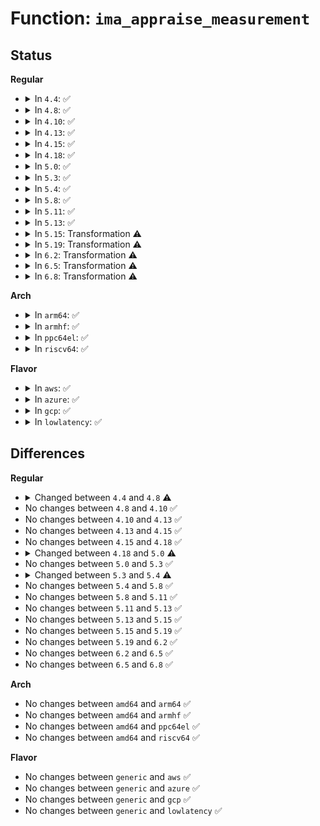 # Function: <code>ima_appraise_measurement</code>

## Status
<b>Regular</b>
<ul>
<li>
<details>
<summary>In <code>4.4</code>: ✅</summary>

```c
int ima_appraise_measurement(int func, struct integrity_iint_cache *iint, struct file *file, const unsigned char *filename, struct evm_ima_xattr_data *xattr_value, int xattr_len, int opened);
```

**Collision:** Unique Global

**Inline:** No

**Transformation:** False

**Instances:**

```
In security/integrity/ima/ima_appraise.c (ffffffff8139a4f0)
Location: security/integrity/ima/ima_appraise.c:185
Inline: False
Direct callers:
  - security/integrity/ima/ima_main.c:process_measurement
```
**Symbols:**

```
ffffffff8139a4f0-ffffffff8139a8b4: ima_appraise_measurement (STB_GLOBAL)
```
</details>
</li>
<li>
<details>
<summary>In <code>4.8</code>: ✅</summary>

```c
int ima_appraise_measurement(enum ima_hooks func, struct integrity_iint_cache *iint, struct file *file, const unsigned char *filename, struct evm_ima_xattr_data *xattr_value, int xattr_len, int opened);
```

**Collision:** Unique Global

**Inline:** No

**Transformation:** False

**Instances:**

```
In security/integrity/ima/ima_appraise.c (ffffffff813d7330)
Location: security/integrity/ima/ima_appraise.c:188
Inline: False
Direct callers:
  - security/integrity/ima/ima_main.c:process_measurement
```
**Symbols:**

```
ffffffff813d7330-ffffffff813d76f8: ima_appraise_measurement (STB_GLOBAL)
```
</details>
</li>
<li>
<details>
<summary>In <code>4.10</code>: ✅</summary>

```c
int ima_appraise_measurement(enum ima_hooks func, struct integrity_iint_cache *iint, struct file *file, const unsigned char *filename, struct evm_ima_xattr_data *xattr_value, int xattr_len, int opened);
```

**Collision:** Unique Global

**Inline:** No

**Transformation:** False

**Instances:**

```
In security/integrity/ima/ima_appraise.c (ffffffff813eefc0)
Location: security/integrity/ima/ima_appraise.c:188
Inline: False
Direct callers:
  - security/integrity/ima/ima_main.c:process_measurement
```
**Symbols:**

```
ffffffff813eefc0-ffffffff813ef395: ima_appraise_measurement (STB_GLOBAL)
```
</details>
</li>
<li>
<details>
<summary>In <code>4.13</code>: ✅</summary>

```c
int ima_appraise_measurement(enum ima_hooks func, struct integrity_iint_cache *iint, struct file *file, const unsigned char *filename, struct evm_ima_xattr_data *xattr_value, int xattr_len, int opened);
```

**Collision:** Unique Global

**Inline:** No

**Transformation:** False

**Instances:**

```
In security/integrity/ima/ima_appraise.c (ffffffff813fb520)
Location: security/integrity/ima/ima_appraise.c:200
Inline: False
Direct callers:
  - security/integrity/ima/ima_main.c:process_measurement
```
**Symbols:**

```
ffffffff813fb520-ffffffff813fb969: ima_appraise_measurement (STB_GLOBAL)
```
</details>
</li>
<li>
<details>
<summary>In <code>4.15</code>: ✅</summary>

```c
int ima_appraise_measurement(enum ima_hooks func, struct integrity_iint_cache *iint, struct file *file, const unsigned char *filename, struct evm_ima_xattr_data *xattr_value, int xattr_len, int opened);
```

**Collision:** Unique Global

**Inline:** No

**Transformation:** False

**Instances:**

```
In security/integrity/ima/ima_appraise.c (ffffffff814239c0)
Location: security/integrity/ima/ima_appraise.c:200
Inline: False
Direct callers:
  - security/integrity/ima/ima_main.c:process_measurement
```
**Symbols:**

```
ffffffff814239c0-ffffffff81423e36: ima_appraise_measurement (STB_GLOBAL)
```
</details>
</li>
<li>
<details>
<summary>In <code>4.18</code>: ✅</summary>

```c
int ima_appraise_measurement(enum ima_hooks func, struct integrity_iint_cache *iint, struct file *file, const unsigned char *filename, struct evm_ima_xattr_data *xattr_value, int xattr_len, int opened);
```

**Collision:** Unique Global

**Inline:** No

**Transformation:** False

**Instances:**

```
In security/integrity/ima/ima_appraise.c (ffffffff81456060)
Location: security/integrity/ima/ima_appraise.c:211
Inline: False
Direct callers:
  - security/integrity/ima/ima_main.c:process_measurement
```
**Symbols:**

```
ffffffff81456060-ffffffff81456559: ima_appraise_measurement (STB_GLOBAL)
```
</details>
</li>
<li>
<details>
<summary>In <code>5.0</code>: ✅</summary>

```c
int ima_appraise_measurement(enum ima_hooks func, struct integrity_iint_cache *iint, struct file *file, const unsigned char *filename, struct evm_ima_xattr_data *xattr_value, int xattr_len);
```

**Collision:** Unique Global

**Inline:** No

**Transformation:** False

**Instances:**

```
In security/integrity/ima/ima_appraise.c (ffffffff81473470)
Location: security/integrity/ima/ima_appraise.c:211
Inline: False
Direct callers:
  - security/integrity/ima/ima_main.c:process_measurement
```
**Symbols:**

```
ffffffff81473470-ffffffff814739db: ima_appraise_measurement (STB_GLOBAL)
```
</details>
</li>
<li>
<details>
<summary>In <code>5.3</code>: ✅</summary>

```c
int ima_appraise_measurement(enum ima_hooks func, struct integrity_iint_cache *iint, struct file *file, const unsigned char *filename, struct evm_ima_xattr_data *xattr_value, int xattr_len);
```

**Collision:** Unique Global

**Inline:** No

**Transformation:** False

**Instances:**

```
In security/integrity/ima/ima_appraise.c (ffffffff814a1170)
Location: security/integrity/ima/ima_appraise.c:210
Inline: False
Direct callers:
  - security/integrity/ima/ima_main.c:process_measurement
```
**Symbols:**

```
ffffffff814a1170-ffffffff814a16db: ima_appraise_measurement (STB_GLOBAL)
```
</details>
</li>
<li>
<details>
<summary>In <code>5.4</code>: ✅</summary>

```c
int ima_appraise_measurement(enum ima_hooks func, struct integrity_iint_cache *iint, struct file *file, const unsigned char *filename, struct evm_ima_xattr_data *xattr_value, int xattr_len, const struct modsig *modsig);
```

**Collision:** Unique Global

**Inline:** No

**Transformation:** False

**Instances:**

```
In security/integrity/ima/ima_appraise.c (ffffffff814bb9f0)
Location: security/integrity/ima/ima_appraise.c:347
Inline: False
Direct callers:
  - security/integrity/ima/ima_main.c:process_measurement
```
**Symbols:**

```
ffffffff814bb9f0-ffffffff814bc166: ima_appraise_measurement (STB_GLOBAL)
```
</details>
</li>
<li>
<details>
<summary>In <code>5.8</code>: ✅</summary>

```c
int ima_appraise_measurement(enum ima_hooks func, struct integrity_iint_cache *iint, struct file *file, const unsigned char *filename, struct evm_ima_xattr_data *xattr_value, int xattr_len, const struct modsig *modsig);
```

**Collision:** Unique Global

**Inline:** No

**Transformation:** False

**Instances:**

```
In security/integrity/ima/ima_appraise.c (ffffffff8151c020)
Location: security/integrity/ima/ima_appraise.c:353
Inline: False
Direct callers:
  - security/integrity/ima/ima_main.c:process_measurement
```
**Symbols:**

```
ffffffff8151c020-ffffffff8151c5ed: ima_appraise_measurement (STB_GLOBAL)
```
</details>
</li>
<li>
<details>
<summary>In <code>5.11</code>: ✅</summary>

```c
int ima_appraise_measurement(enum ima_hooks func, struct integrity_iint_cache *iint, struct file *file, const unsigned char *filename, struct evm_ima_xattr_data *xattr_value, int xattr_len, const struct modsig *modsig);
```

**Collision:** Unique Global

**Inline:** No

**Transformation:** False

**Instances:**

```
In security/integrity/ima/ima_appraise.c (ffffffff81538e90)
Location: security/integrity/ima/ima_appraise.c:369
Inline: False
Direct callers:
  - security/integrity/ima/ima_main.c:process_measurement
```
**Symbols:**

```
ffffffff81538e90-ffffffff8153945d: ima_appraise_measurement (STB_GLOBAL)
```
</details>
</li>
<li>
<details>
<summary>In <code>5.13</code>: ✅</summary>

```c
int ima_appraise_measurement(enum ima_hooks func, struct integrity_iint_cache *iint, struct file *file, const unsigned char *filename, struct evm_ima_xattr_data *xattr_value, int xattr_len, const struct modsig *modsig);
```

**Collision:** Unique Global

**Inline:** No

**Transformation:** False

**Instances:**

```
In security/integrity/ima/ima_appraise.c (ffffffff815415b0)
Location: security/integrity/ima/ima_appraise.c:371
Inline: False
Direct callers:
  - security/integrity/ima/ima_main.c:process_measurement
```
**Symbols:**

```
ffffffff815415b0-ffffffff81541b5a: ima_appraise_measurement (STB_GLOBAL)
```
</details>
</li>
<li>
<details>
<summary>In <code>5.15</code>: Transformation ⚠️</summary>

```c
int ima_appraise_measurement(enum ima_hooks func, struct integrity_iint_cache *iint, struct file *file, const unsigned char *filename, struct evm_ima_xattr_data *xattr_value, int xattr_len, const struct modsig *modsig);
```

**Collision:** Unique Global

**Inline:** No

**Transformation:** True

**Instances:**

```
In security/integrity/ima/ima_appraise.c (0)
Location: security/integrity/ima/ima_appraise.c:376
Inline: False
Direct callers:
  - security/integrity/ima/ima_main.c:process_measurement
```
**Symbols:**

```
ffffffff81cd73f4-ffffffff81cd7421: ima_appraise_measurement.cold (STB_LOCAL)
ffffffff815a1340-ffffffff815a1918: ima_appraise_measurement (STB_GLOBAL)
```
</details>
</li>
<li>
<details>
<summary>In <code>5.19</code>: Transformation ⚠️</summary>

```c
int ima_appraise_measurement(enum ima_hooks func, struct integrity_iint_cache *iint, struct file *file, const unsigned char *filename, struct evm_ima_xattr_data *xattr_value, int xattr_len, const struct modsig *modsig);
```

**Collision:** Unique Global

**Inline:** No

**Transformation:** True

**Instances:**

```
In security/integrity/ima/ima_appraise.c (0)
Location: security/integrity/ima/ima_appraise.c:476
Inline: False
Direct callers:
  - security/integrity/ima/ima_main.c:process_measurement
```
**Symbols:**

```
ffffffff81e8a623-ffffffff81e8a656: ima_appraise_measurement.cold (STB_LOCAL)
ffffffff81647660-ffffffff81647cd2: ima_appraise_measurement (STB_GLOBAL)
```
</details>
</li>
<li>
<details>
<summary>In <code>6.2</code>: Transformation ⚠️</summary>

```c
int ima_appraise_measurement(enum ima_hooks func, struct integrity_iint_cache *iint, struct file *file, const unsigned char *filename, struct evm_ima_xattr_data *xattr_value, int xattr_len, const struct modsig *modsig);
```

**Collision:** Unique Global

**Inline:** No

**Transformation:** True

**Instances:**

```
In security/integrity/ima/ima_appraise.c (0)
Location: security/integrity/ima/ima_appraise.c:476
Inline: False
Direct callers:
  - security/integrity/ima/ima_main.c:process_measurement
```
**Symbols:**

```
ffffffff82075530-ffffffff82075563: ima_appraise_measurement.cold (STB_LOCAL)
ffffffff816ffe90-ffffffff81700502: ima_appraise_measurement (STB_GLOBAL)
```
</details>
</li>
<li>
<details>
<summary>In <code>6.5</code>: Transformation ⚠️</summary>

```c
int ima_appraise_measurement(enum ima_hooks func, struct integrity_iint_cache *iint, struct file *file, const unsigned char *filename, struct evm_ima_xattr_data *xattr_value, int xattr_len, const struct modsig *modsig);
```

**Collision:** Unique Global

**Inline:** No

**Transformation:** True

**Instances:**

```
In security/integrity/ima/ima_appraise.c (0)
Location: security/integrity/ima/ima_appraise.c:479
Inline: False
Direct callers:
  - security/integrity/ima/ima_main.c:process_measurement
```
**Symbols:**

```
ffffffff820f5098-ffffffff820f50cb: ima_appraise_measurement.cold (STB_LOCAL)
ffffffff81739f10-ffffffff8173a597: ima_appraise_measurement (STB_GLOBAL)
```
</details>
</li>
<li>
<details>
<summary>In <code>6.8</code>: Transformation ⚠️</summary>

```c
int ima_appraise_measurement(enum ima_hooks func, struct integrity_iint_cache *iint, struct file *file, const unsigned char *filename, struct evm_ima_xattr_data *xattr_value, int xattr_len, const struct modsig *modsig);
```

**Collision:** Unique Global

**Inline:** No

**Transformation:** True

**Instances:**

```
In security/integrity/ima/ima_appraise.c (0)
Location: security/integrity/ima/ima_appraise.c:480
Inline: False
Direct callers:
  - security/integrity/ima/ima_main.c:process_measurement
```
**Symbols:**

```
ffffffff821d2226-ffffffff821d2259: ima_appraise_measurement.cold (STB_LOCAL)
ffffffff8177aa50-ffffffff8177b0d7: ima_appraise_measurement (STB_GLOBAL)
```
</details>
</li>
</ul>
<b>Arch</b>
<ul>
<li>
<details>
<summary>In <code>arm64</code>: ✅</summary>

```c
int ima_appraise_measurement(enum ima_hooks func, struct integrity_iint_cache *iint, struct file *file, const unsigned char *filename, struct evm_ima_xattr_data *xattr_value, int xattr_len, const struct modsig *modsig);
```

**Collision:** Unique Global

**Inline:** No

**Transformation:** False

**Instances:**

```
In security/integrity/ima/ima_appraise.c (ffff8000105b42f0)
Location: security/integrity/ima/ima_appraise.c:347
Inline: False
Direct callers:
  - security/integrity/ima/ima_main.c:process_measurement
```
**Symbols:**

```
ffff8000105b42f0-ffff8000105b4a1c: ima_appraise_measurement (STB_GLOBAL)
```
</details>
</li>
<li>
<details>
<summary>In <code>armhf</code>: ✅</summary>

```c
int ima_appraise_measurement(enum ima_hooks func, struct integrity_iint_cache *iint, struct file *file, const unsigned char *filename, struct evm_ima_xattr_data *xattr_value, int xattr_len, const struct modsig *modsig);
```

**Collision:** Unique Global

**Inline:** No

**Transformation:** False

**Instances:**

```
In security/integrity/ima/ima_appraise.c (c07635e8)
Location: security/integrity/ima/ima_appraise.c:347
Inline: False
Direct callers:
  - security/integrity/ima/ima_main.c:process_measurement
```
**Symbols:**

```
c07635e8-c0763dd8: ima_appraise_measurement (STB_GLOBAL)
```
</details>
</li>
<li>
<details>
<summary>In <code>ppc64el</code>: ✅</summary>

```c
int ima_appraise_measurement(enum ima_hooks func, struct integrity_iint_cache *iint, struct file *file, const unsigned char *filename, struct evm_ima_xattr_data *xattr_value, int xattr_len, const struct modsig *modsig);
```

**Collision:** Unique Global

**Inline:** No

**Transformation:** False

**Instances:**

```
In security/integrity/ima/ima_appraise.c (c000000000736c50)
Location: security/integrity/ima/ima_appraise.c:347
Inline: False
Direct callers:
  - security/integrity/ima/ima_main.c:process_measurement
```
**Symbols:**

```
c000000000736c50-c0000000007376c0: ima_appraise_measurement (STB_GLOBAL)
```
</details>
</li>
<li>
<details>
<summary>In <code>riscv64</code>: ✅</summary>

```c
int ima_appraise_measurement(enum ima_hooks func, struct integrity_iint_cache *iint, struct file *file, const unsigned char *filename, struct evm_ima_xattr_data *xattr_value, int xattr_len, const struct modsig *modsig);
```

**Collision:** Unique Global

**Inline:** No

**Transformation:** False

**Instances:**

```
In security/integrity/ima/ima_appraise.c (ffffffe0003fb5e6)
Location: security/integrity/ima/ima_appraise.c:347
Inline: False
Direct callers:
  - security/integrity/ima/ima_main.c:process_measurement
```
**Symbols:**

```
ffffffe0003fb5e6-ffffffe0003fbbca: ima_appraise_measurement (STB_GLOBAL)
```
</details>
</li>
</ul>
<b>Flavor</b>
<ul>
<li>
<details>
<summary>In <code>aws</code>: ✅</summary>

```c
int ima_appraise_measurement(enum ima_hooks func, struct integrity_iint_cache *iint, struct file *file, const unsigned char *filename, struct evm_ima_xattr_data *xattr_value, int xattr_len, const struct modsig *modsig);
```

**Collision:** Unique Global

**Inline:** No

**Transformation:** False

**Instances:**

```
In security/integrity/ima/ima_appraise.c (ffffffff814b3fd0)
Location: security/integrity/ima/ima_appraise.c:347
Inline: False
Direct callers:
  - security/integrity/ima/ima_main.c:process_measurement
```
**Symbols:**

```
ffffffff814b3fd0-ffffffff814b4746: ima_appraise_measurement (STB_GLOBAL)
```
</details>
</li>
<li>
<details>
<summary>In <code>azure</code>: ✅</summary>

```c
int ima_appraise_measurement(enum ima_hooks func, struct integrity_iint_cache *iint, struct file *file, const unsigned char *filename, struct evm_ima_xattr_data *xattr_value, int xattr_len, const struct modsig *modsig);
```

**Collision:** Unique Global

**Inline:** No

**Transformation:** False

**Instances:**

```
In security/integrity/ima/ima_appraise.c (ffffffff814a49f0)
Location: security/integrity/ima/ima_appraise.c:347
Inline: False
Direct callers:
  - security/integrity/ima/ima_main.c:process_measurement
```
**Symbols:**

```
ffffffff814a49f0-ffffffff814a5166: ima_appraise_measurement (STB_GLOBAL)
```
</details>
</li>
<li>
<details>
<summary>In <code>gcp</code>: ✅</summary>

```c
int ima_appraise_measurement(enum ima_hooks func, struct integrity_iint_cache *iint, struct file *file, const unsigned char *filename, struct evm_ima_xattr_data *xattr_value, int xattr_len, const struct modsig *modsig);
```

**Collision:** Unique Global

**Inline:** No

**Transformation:** False

**Instances:**

```
In security/integrity/ima/ima_appraise.c (ffffffff814b0060)
Location: security/integrity/ima/ima_appraise.c:347
Inline: False
Direct callers:
  - security/integrity/ima/ima_main.c:process_measurement
```
**Symbols:**

```
ffffffff814b0060-ffffffff814b07d6: ima_appraise_measurement (STB_GLOBAL)
```
</details>
</li>
<li>
<details>
<summary>In <code>lowlatency</code>: ✅</summary>

```c
int ima_appraise_measurement(enum ima_hooks func, struct integrity_iint_cache *iint, struct file *file, const unsigned char *filename, struct evm_ima_xattr_data *xattr_value, int xattr_len, const struct modsig *modsig);
```

**Collision:** Unique Global

**Inline:** No

**Transformation:** False

**Instances:**

```
In security/integrity/ima/ima_appraise.c (ffffffff814c8ae0)
Location: security/integrity/ima/ima_appraise.c:347
Inline: False
Direct callers:
  - security/integrity/ima/ima_main.c:process_measurement
```
**Symbols:**

```
ffffffff814c8ae0-ffffffff814c9256: ima_appraise_measurement (STB_GLOBAL)
```
</details>
</li>
</ul>

## Differences
<b>Regular</b>
<ul>
<li>
<details>
<summary>Changed between <code>4.4</code> and <code>4.8</code> ⚠️</summary>
<ul>
<li>
<b>Param type changed. </b>
<code>int func</code> ➡️ <code>enum ima_hooks func</code>
</li>
</ul>
</details>
</li>
<li>
No changes between <code>4.8</code> and <code>4.10</code> ✅
</li>
<li>
No changes between <code>4.10</code> and <code>4.13</code> ✅
</li>
<li>
No changes between <code>4.13</code> and <code>4.15</code> ✅
</li>
<li>
No changes between <code>4.15</code> and <code>4.18</code> ✅
</li>
<li>
<details>
<summary>Changed between <code>4.18</code> and <code>5.0</code> ⚠️</summary>
<ul>
<li>
<b>Param removed. </b>
<code>int opened</code>
</li>
</ul>
</details>
</li>
<li>
No changes between <code>5.0</code> and <code>5.3</code> ✅
</li>
<li>
<details>
<summary>Changed between <code>5.3</code> and <code>5.4</code> ⚠️</summary>
<ul>
<li>
<b>Param added. </b>
<code>const struct modsig *modsig</code>
</li>
</ul>
</details>
</li>
<li>
No changes between <code>5.4</code> and <code>5.8</code> ✅
</li>
<li>
No changes between <code>5.8</code> and <code>5.11</code> ✅
</li>
<li>
No changes between <code>5.11</code> and <code>5.13</code> ✅
</li>
<li>
No changes between <code>5.13</code> and <code>5.15</code> ✅
</li>
<li>
No changes between <code>5.15</code> and <code>5.19</code> ✅
</li>
<li>
No changes between <code>5.19</code> and <code>6.2</code> ✅
</li>
<li>
No changes between <code>6.2</code> and <code>6.5</code> ✅
</li>
<li>
No changes between <code>6.5</code> and <code>6.8</code> ✅
</li>
</ul>
<b>Arch</b>
<ul>
<li>
No changes between <code>amd64</code> and <code>arm64</code> ✅
</li>
<li>
No changes between <code>amd64</code> and <code>armhf</code> ✅
</li>
<li>
No changes between <code>amd64</code> and <code>ppc64el</code> ✅
</li>
<li>
No changes between <code>amd64</code> and <code>riscv64</code> ✅
</li>
</ul>
<b>Flavor</b>
<ul>
<li>
No changes between <code>generic</code> and <code>aws</code> ✅
</li>
<li>
No changes between <code>generic</code> and <code>azure</code> ✅
</li>
<li>
No changes between <code>generic</code> and <code>gcp</code> ✅
</li>
<li>
No changes between <code>generic</code> and <code>lowlatency</code> ✅
</li>
</ul>
